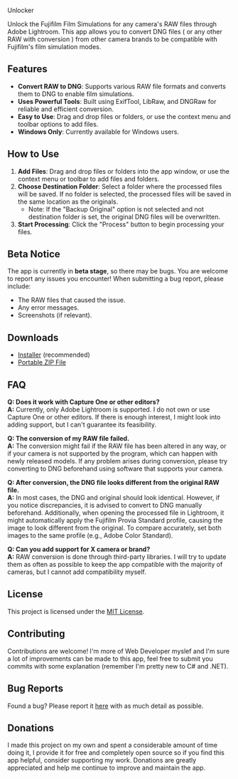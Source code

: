 Unlocker

Unlock the Fujifilm Film Simulations for any camera's RAW files through Adobe Lightroom. This app allows you to convert DNG files ( or any other RAW with conversion ) from other camera brands to be compatible with Fujifilm's film simulation modes.

## Features

- **Convert RAW to DNG**: Supports various RAW file formats and converts them to DNG to enable film simulations.
- **Uses Powerful Tools**: Built using ExifTool, LibRaw, and DNGRaw for reliable and efficient conversion.
- **Easy to Use**: Drag and drop files or folders, or use the context menu and toolbar options to add files.
- **Windows Only**: Currently available for Windows users.

## How to Use

1. **Add Files**: Drag and drop files or folders into the app window, or use the context menu or toolbar to add files and folders.
2. **Choose Destination Folder**: Select a folder where the processed files will be saved. If no folder is selected, the processed files will be saved in the same location as the originals.
   - Note: If the "Backup Original" option is not selected and not destination folder is set, the original DNG files will be overwritten.
3. **Start Processing**: Click the "Process" button to begin processing your files.
   
## Beta Notice

The app is currently in **beta stage**, so there may be bugs. You are welcome to report any issues you encounter! When submitting a bug report, please include:

- The RAW files that caused the issue.
- Any error messages.
- Screenshots (if relevant).
  
## Downloads

- [Installer](#) (recommended)
- [Portable ZIP File](#)

## FAQ

**Q: Does it work with Capture One or other editors?**  
**A:** Currently, only Adobe Lightroom is supported. I do not own or use Capture One or other editors. If there is enough interest, I might look into adding support, but I can't guarantee its feasibility.

**Q: The conversion of my RAW file failed.**  
**A:** The conversion might fail if the RAW file has been altered in any way, or if your camera is not supported by the program, which can happen with newly released models. If any problem arises during conversion, please try converting to DNG beforehand using software that supports your camera.

**Q: After conversion, the DNG file looks different from the original RAW file.**  
**A:** In most cases, the DNG and original should look identical. However, if you notice discrepancies, it is advised to convert to DNG manually beforehand. Additionally, when opening the processed file in Lightroom, it might automatically apply the Fujifilm Provia Standard profile, causing the image to look different from the original. To compare accurately, set both images to the same profile (e.g., Adobe Color Standard).

**Q: Can you add support for X camera or brand?**  
**A:** RAW conversion is done through third-party libraries. I will try to update them as often as possible to keep the app compatible with the majority of cameras, but I cannot add compatibility myself.

## License

This project is licensed under the [MIT License](LICENSE).

## Contributing

Contributions are welcome! I'm more of Web Developer myslef and I'm sure a lot of improvements can be made to this app, feel free to submit you commits with some explanation (remember I'm pretty new to C# and .NET).

## Bug Reports

Found a bug? Please report it [here](#) with as much detail as possible.

## Donations

I made this project on my own and spent a considerable amount of time doing it, I provide it for free and completely open source so if you find this app helpful, consider supporting my work. Donations are greatly appreciated and help me continue to improve and maintain the app.
